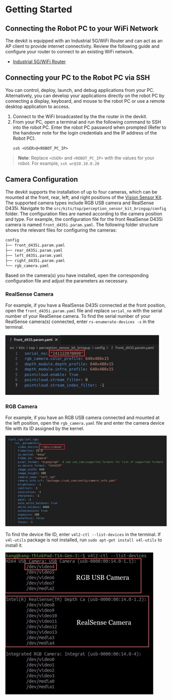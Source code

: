 # Getting Started

## Connecting the Robot PC to your WiFi Network
The devkit is equipped with an Industrial 5G/WiFi Router and can act as an AP client to provide internet connectivity. Review the following guide and configure your router to connect to an existing WiFi network.

* [Industrial 5G/WiFi Router](/peripheral/network/industrial_5g_router)

## Connecting your PC to the Robot PC via SSH
You can control, deploy, launch, and debug applications from your PC. Alternatively, you can develop your applications directly on the robot PC by connecting a display, keyboard, and mouse to the robot PC or use a remote desktop application to access. 

1. Connect to the WiFi broadcasted by the the router in the devkit.
2. From your PC, open a terminal and run the following command to SSH into the robot PC. Enter the robot PC password when prompted (Refer to the handover note for the login credentials and the IP address of the Robot PC).
    ```
    ssh <USER>@<ROBOT_PC_IP>
    ```

> **Note**: Replace `<USER>` and `<ROBOT_PC_IP>` with the values for your robot. For example, `ssh wr@10.10.0.20`

## Camera Configuration
The devkit supports the installation of up to four cameras, which can be mounted at the front, rear, left, and right positions of the [Vision Sensor Kit](vision_extension.md). The supported camera types include RGB USB camera and RealSense D435i. Navigate to the `src/kits/top/perception_sensor_kit_bringup/config` folder. The configuration files are named according to the camera position and type. For example, the configuration file for the front RealSense D435i camera is named `front_d435i.param.yaml`. The following folder structure shows
the relevant files for configuring the cameras:

```
config
├── front_d435i.param.yaml
├── rear_d435i.param.yaml
├── left_d435i.param.yaml
├── right_d435i.param.yaml
└── rgb_camera.yaml
```

Based on the camera(s) you have installed, open the corresponding configuration file and adjust the parameters as necessary.

### RealSense Camera
For example, if you have a RealSense D435i connected at the front position, open the `front_d435i.param.yaml` file and replace `serial_no` with the serial number of your RealSense camera. To find the serial number of your RealSense camera(s) connected, enter `rs-enumerate-devices -s` in the terminal.

![Camera Configuration 1](../img/camera_configuration_1.jpg)

### RGB Camera
For example, if you have an RGB USB camera connected and mounted at the left position, open the `rgb_camera.yaml` file and enter the camera device file with its ID assigned by the kernel.

![Camera Configuration 2](../img/camera_configuration_2.jpg)

To find the device file ID, enter `v4l2-ctl --list-devices` in the terminal. If `v4l-utils` package is not installed, run `sudo apt-get install v4l-utils` to install it.

![Camera Configuration 3](../img/camera_configuration_3.jpg)
